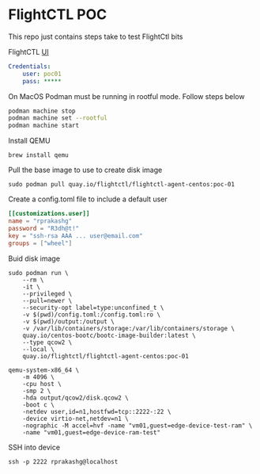 # FlightCTL POC 
This repo just contains steps take to test FlightCtl bits


FlightCTL [UI](https://ui.flightctl.poc-01.edge-devices.net/)

```yaml
Credentials: 
    user: poc01
    pass: *****
```

On MacOS Podman must be running in rootful mode. Follow steps below

```sh
podman machine stop
podman machine set --rootful
podman machine start
```

Install QEMU

```
brew install qemu
```

Pull the base image to use to create disk image

```
sudo podman pull quay.io/flightctl/flightctl-agent-centos:poc-01
```

Create a config.toml file to include a default user

```toml
[[customizations.user]]
name = "rprakashg"
password = "R3dh@t!"
key = "ssh-rsa AAA ... user@email.com"
groups = ["wheel"]
```

Buid disk image

```
sudo podman run \
    --rm \
    -it \
    --privileged \
    --pull=newer \
    --security-opt label=type:unconfined_t \
    -v $(pwd)/config.toml:/config.toml:ro \
    -v $(pwd)/output:/output \
    -v /var/lib/containers/storage:/var/lib/containers/storage \
    quay.io/centos-bootc/bootc-image-builder:latest \
    --type qcow2 \
    --local \
    quay.io/flightctl/flightctl-agent-centos:poc-01
```

```
qemu-system-x86_64 \
    -m 4096 \
    -cpu host \
    -smp 2 \
    -hda output/qcow2/disk.qcow2 \
    -boot c \
    -netdev user,id=n1,hostfwd=tcp::2222-:22 \
    -device virtio-net,netdev=n1 \
    -nographic -M accel=hvf -name "vm01,guest=edge-device-test-ram" \
    -name "vm01,guest=edge-device-ram-test"
```

SSH into device

```
ssh -p 2222 rprakashg@localhost
```
